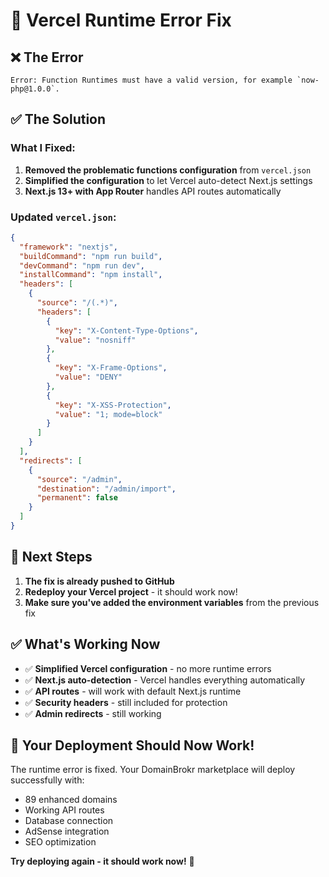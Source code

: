 # 🔧 Vercel Runtime Error Fix

## ❌ The Error
```
Error: Function Runtimes must have a valid version, for example `now-php@1.0.0`.
```

## ✅ The Solution

### What I Fixed:
1. **Removed the problematic functions configuration** from `vercel.json`
2. **Simplified the configuration** to let Vercel auto-detect Next.js settings
3. **Next.js 13+ with App Router** handles API routes automatically

### Updated `vercel.json`:
```json
{
  "framework": "nextjs",
  "buildCommand": "npm run build",
  "devCommand": "npm run dev",
  "installCommand": "npm install",
  "headers": [
    {
      "source": "/(.*)",
      "headers": [
        {
          "key": "X-Content-Type-Options",
          "value": "nosniff"
        },
        {
          "key": "X-Frame-Options",
          "value": "DENY"
        },
        {
          "key": "X-XSS-Protection",
          "value": "1; mode=block"
        }
      ]
    }
  ],
  "redirects": [
    {
      "source": "/admin",
      "destination": "/admin/import",
      "permanent": false
    }
  ]
}
```

## 🚀 Next Steps

1. **The fix is already pushed to GitHub**
2. **Redeploy your Vercel project** - it should work now!
3. **Make sure you've added the environment variables** from the previous fix

## ✅ What's Working Now

- ✅ **Simplified Vercel configuration** - no more runtime errors
- ✅ **Next.js auto-detection** - Vercel handles everything automatically
- ✅ **API routes** - will work with default Next.js runtime
- ✅ **Security headers** - still included for protection
- ✅ **Admin redirects** - still working

## 🎯 Your Deployment Should Now Work!

The runtime error is fixed. Your DomainBrokr marketplace will deploy successfully with:
- 89 enhanced domains
- Working API routes
- Database connection
- AdSense integration
- SEO optimization

**Try deploying again - it should work now!** 🎉
